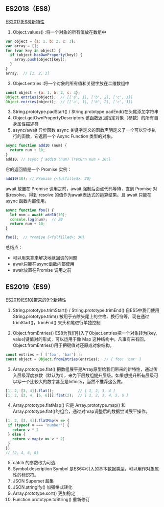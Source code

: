 ## ES2018（ES8）
[ES2017(ES8)新特性](https://www.jianshu.com/p/9e2f1eeba293)

1. Object.values() :将一个对象的所有值放在数组中
  ```javascript
  var object = {a: 1, b: 2, c: 3};
  var array = [];
  for (var key in object) {
    if (object.hasOwnProperty(key)) {
      array.push(object[key]);
    }
  }
  array;  // [1, 2, 3]
  ```
2. Object.entries :将一个对象的所有值和关键字放在二维数组中
  ```javascript
  const object = {a: 1, b: 2, c: 3};
  Object.entries(object);  // [['a', 1], ['b', 2], ['c', 3]]
  Object.entries(object);  // [['a', 1], ['b', 2], ['c', 3]]
  ```

3. String.prototype.padStart() / String.prototype.padEnd()在头尾添加字符串
4. Object.getOwnPropertyDescriptors 该函数返回指定对象（参数）的所有自身属性描述符
5. async/await 异步函数
async 关键字定义的函数声明定义了一个可以异步执行的函数，它返回一个 Async Function 类型的对象。
```javascript
async function add10 (num) {
  return num + 10;
}
add10; // async ƒ add10 (num) {return num + 10;}
```
它的返回值是一个 Promise 实例：
```javascript
add10(10); // Promise {<fulfilled>: 20}
 ```
await 放置在 Promise 调用之前，await 强制后面点代码等待，直到 Promise 对象resolve，得到 resolve 的值作为await表达式的运算结果。且 await 只能在 async 函数内部使用。

```javascript
async function foo() {
  let num = await add10(10);
  console.log(num);  // 20
  return num + 10;
}

foo();  // Promise {<fulfilled>: 30}
 ```
总结点：
* 可以用来拿来解决地狱回调的问题
* await只能在async函数内部使用
* await放置在Promise 调用之前

## ES2019（ES9）
[ES2019(ES10)带来的9个新特性](https://www.jianshu.com/p/fc43865811d5)

1. String.prototype.trimStart() / String.prototype.trimEnd()
自ES5中我们使用String.prototype.trim() 被用于去除头尾上的空格、换行符等，现在通过 trimStart()，trimEnd() 来头和尾进行单独控制
 
 2. Object.fromEntries()
ES8为我们引入了Object.entries把一个对象转为[key, value]键值对的形式，可以运用于像 Map 这种结构中。凡事有来有回，Object.fromEntries()用于把键值对还原成对象结构。
 ```javascript
 const entries = [ ['foo', 'bar'] ];
const object = Object.fromEntries(entries);  // { foo: 'bar' }
 ```

3. Array.prototype.flat() 
把数组展平是Array原型给我们带来的新特性，通过传入层级深度参数（默认为1），来为下层数组提升层级。如果想提升所有层级可以写一个比较大的数字甚至是Infinity，当然不推荐这么做。
 ```javascript
[1, 2, [3, 4]].flat();           // [ 1, 2, 3, 4 ]
[1, 2, [3, 4, [5, 6]]].flat(2);  // [ 1, 2, 3, 4, 5, 6 ]
 ```
4. Array.prototype.flatMap() 它是 Array.prototype.map() 和Array.prototype.flat()的组合，通过对map调整后的数据尝试展平操作。
 ```javascript
[1, 2, [3, 4]].flatMap(v => {
  if (typeof v === 'number') {
    return v * 2
  } else {
    return v.map(v => v * 2)
  }
})
// [2, 4, 6, 8]
 ```
5. catch 的参数改为可选
6. Symbol.description
Symbol 是ES6中引入的基本数据类型，可以用作对象属性的标识符。
7. JSON Superset 超集
8. JSON.stringify() 加强格式转化
9. Array.prototype.sort() 更加稳定
10. Function.prototype.toString() 重新修订
